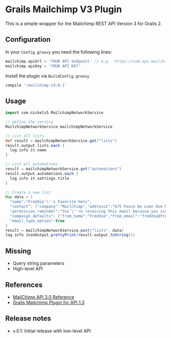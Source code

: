 Grails Mailchimp V3 Plugin
=======================
This is a simple wrapper for the Mailchimp REST API Version 3 for Grails 2.
 
 
Configuration
------

In your `Config.groovy` you need the following lines:

```groovy
mailchimp.apiUrl = 'YOUR API endpoint' // e.g. 'https://us8.api.mailchimp.com/3.0/' but this depends on which datacentre your API key is valid for
mailchimp.apiKey = 'YOUR API KEY'
```

Install the plugin via `BuildConfig.groovy`

```groovy
compile ':mailchimp-v3:0.1'
```

Usage
-------

```groovy
import com.nickels5.MailchimpNetworkService

// define the service 
MailchimpNetworkService mailchimpNetworkService
```

 
```groovy
// List all lists 
def result = mailchimpNetworkService.get("lists")
result.output.lists.each {
  log.info it.name
}

// List all automations
result = mailchimpNetworkService.get("automations")
result.output.automations.each {
  log.info it.settings.title
}

// Create a new list
Map data = [
  "name":"Freddie'\''s Favorite Hats",
  "contact": ["company":"MailChimp","address1":"675 Ponce De Leon Ave NE","address2":"Suite 5000","city":"Atlanta","state":"GA","zip":"30308","country":"US","phone":""],
  "permission_reminder":"You'\''re receiving this email because you signed up for updates about Freddie'\''s newest hats.",
  "campaign_defaults": ["from_name":"Freddie","from_email":"freddie@freddiehats.com","subject":"","language":"en"],
  "email_type_option":true
]
result = mailchimpNetworkService.post("lists", data)
log.info JsonOutput.prettyPrint(result.output.toString())
```

Missing
------

 * Query string parameters
 * High-level API
 
References
------

 * [MailChimp API 3.0 Reference](http://developer.mailchimp.com/documentation/mailchimp/reference/overview/)
 * [Grails Mailchimp Plugin for API 1.3](https://github.com/happyinc/grails-mailchimp)

Release notes
------

 * v.0.1: Initial release with low-level API